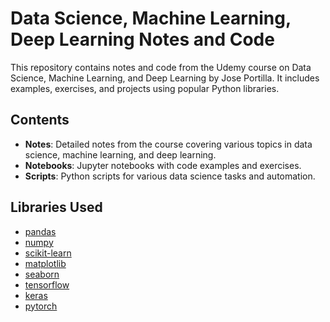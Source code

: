 # Data Science, Machine Learning, Deep Learning Notes and Code

This repository contains notes and code from the Udemy course on Data Science, Machine Learning, and Deep Learning by Jose Portilla. It includes examples, exercises, and projects using popular Python libraries.

## Contents

- **Notes**: Detailed notes from the course covering various topics in data science, machine learning, and deep learning.
- **Notebooks**: Jupyter notebooks with code examples and exercises.
- **Scripts**: Python scripts for various data science tasks and automation.

## Libraries Used

- [pandas](https://pandas.pydata.org/)
- [numpy](https://numpy.org/)
- [scikit-learn](https://scikit-learn.org/)
- [matplotlib](https://matplotlib.org/)
- [seaborn](https://seaborn.pydata.org/)
- [tensorflow](https://www.tensorflow.org/)
- [keras](https://keras.io/)
- [pytorch](https://pytorch.org/)
